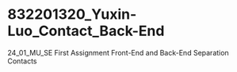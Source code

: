 # 832201320_Yuxin-Luo_Contact_Back-End
24_01_MU_SE First Assignment Front-End and Back-End Separation Contacts
